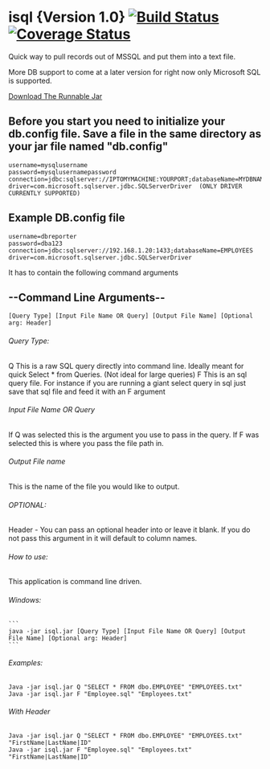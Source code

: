 # isql {Version 1.0} [![Build Status](https://travis-ci.org/ruanbotha33/isql.svg?branch=master)](https://travis-ci.org/ruanbotha33/isql) [![Coverage Status](https://coveralls.io/repos/github/ruanbotha33/isql/badge.svg?branch=master)](https://coveralls.io/github/ruanbotha33/isql?branch=master)
Quick way to pull records out of MSSQL and put them into a text file.

More DB support to come at a later version for right now only Microsoft SQL is supported.

<a href="https://files.fm/f/key3qdsr">Download The Runnable Jar</a>

## Before you start you need to initialize your db.config file. Save a file in  the same directory as your jar file named "db.config"

```
username=mysqlusername
password=mysqlusernamepassword
connection=jdbc:sqlserver://IPTOMYMACHINE:YOURPORT;databaseName=MYDBNAME
driver=com.microsoft.sqlserver.jdbc.SQLServerDriver  (ONLY DRIVER CURRENTLY SUPPORTED)
```

## Example DB.config file
  ```
  username=dbreporter
  password=dba123
  connection=jdbc:sqlserver://192.168.1.20:1433;databaseName=EMPLOYEES
  driver=com.microsoft.sqlserver.jdbc.SQLServerDriver
  ```

It has to contain the following command arguments

## --Command Line Arguments--

```
[Query Type] [Input File Name OR Query] [Output File Name] [Optional arg: Header]
```

###### Query Type:
  Q This is a raw SQL query directly into command line. Ideally meant for quick Select * from Queries. (Not ideal for large queries)
  F This is an sql query file. For instance if you are running a giant select query in sql just save that sql file and feed it with an F argument

###### Input File Name OR Query
  If Q was selected this is the argument you use to pass in the query.
  If F was selected this is where you pass the file path in.

###### Output File name
  This is the name of the file you would like to output.
  
###### OPTIONAL:
  Header - You can pass an optional header into or leave it blank. If you do not pass this argument in it will default to column names.

###### How to use:
  This application is command line driven.
  
###### Windows:
    ```
    java -jar isql.jar [Query Type] [Input File Name OR Query] [Output File Name] [Optional arg: Header]
    ```

###### Examples:
```
Java -jar isql.jar Q "SELECT * FROM dbo.EMPLOYEE" "EMPLOYEES.txt"
Java -jar isql.jar F "Employee.sql" "Employees.txt"
```
###### With Header
```
Java -jar isql.jar Q "SELECT * FROM dbo.EMPLOYEE" "EMPLOYEES.txt" "FirstName|LastName|ID"
Java -jar isql.jar F "Employee.sql" "Employees.txt" "FirstName|LastName|ID"
```
